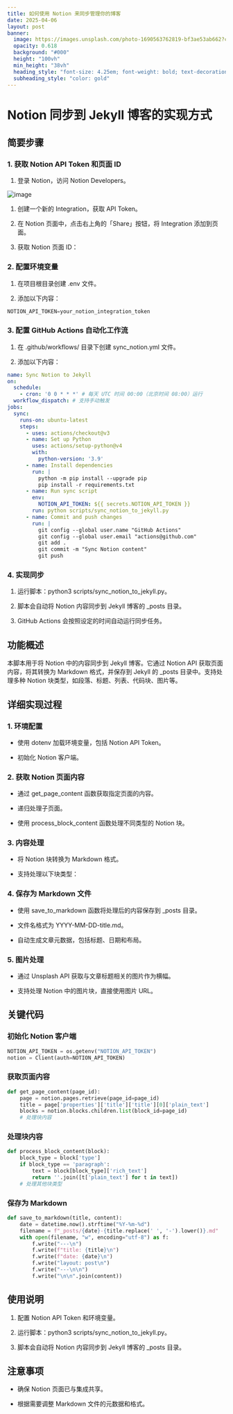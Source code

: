 ```yaml
---
title: 如何使用 Notion 来同步管理你的博客
date: 2025-04-06
layout: post
banner:
  image: https://images.unsplash.com/photo-1690563762819-bf3ae53ab662?crop=entropy&cs=tinysrgb&fit=max&fm=jpg&ixid=M3w2OTIwMzJ8MHwxfHJhbmRvbXx8fHx8fHx8fDE3NDM5NDI5ODN8&ixlib=rb-4.0.3&q=80&w=1080
  opacity: 0.618
  background: "#000"
  height: "100vh"
  min_height: "38vh"
  heading_style: "font-size: 4.25em; font-weight: bold; text-decoration: underline"
  subheading_style: "color: gold"
---
```


# Notion 同步到 Jekyll 博客的实现方式

## 简要步骤

### 1. 获取 Notion API Token 和页面 ID

1. 登录 Notion，访问 Notion Developers。

![image](https://prod-files-secure.s3.us-west-2.amazonaws.com/a7a0cc5a-89b9-4cda-8686-1fba0ca52f40/d19c1afe-dea5-4312-9333-786b0ba83054/image.png?X-Amz-Algorithm=AWS4-HMAC-SHA256&X-Amz-Content-Sha256=UNSIGNED-PAYLOAD&X-Amz-Credential=ASIAZI2LB466ZIXYT7LB%2F20250406%2Fus-west-2%2Fs3%2Faws4_request&X-Amz-Date=20250406T123623Z&X-Amz-Expires=3600&X-Amz-Security-Token=IQoJb3JpZ2luX2VjEMn%2F%2F%2F%2F%2F%2F%2F%2F%2F%2FwEaCXVzLXdlc3QtMiJIMEYCIQCi4UT5MPNbHoYkq9nn48qRdw5pvk%2B9Piyczs442W13tQIhANqXOVKIT6ADX%2FPWHvLCIDnaP%2BLgsR9p2NHpvBXgi1lJKv8DCEIQABoMNjM3NDIzMTgzODA1Igw5qcFzAVclxFIvX5sq3ANHjB%2Bsaqw32KFUBgQqOrW83xyRxnoSGa9M5Y2sV3zqic0YNQf5RdMYp36R6Vh8dbhkxdiSWPlNQlpo%2F2IUYzItFsFwUqBmGc7PvaPpZHZrxvwYbUJBGbvO1EFzsCQrA4MgEMDNUwSLZx5ZsUE8JRQqaXzztSF0TugoifBY1YRXr7%2FHIL1N%2BRBjljbeRT54Wnhbm3F9xY8lFc2H9pegsiIc4SCb3zHoq9PV8Dl9UVz7KRa%2Blo4pvmcwixqW03pVzrSTNIidVF5EMT%2FaIBx3oKN58BJUSEN%2FUy4mCV7%2B1pkszHjm5SGHI0nqZIBU%2F%2FtrEL9xBve2b5eUPr1tyuYCoBK9Rpm3y26zTDYQ8bkOv3Gu43pIEJQwU5HBcVeoE4aJLU7Ve2fnlWR4BYVh3yCVlHKaG4hADQc%2BkvoUYrPXjoAiQElgA6DKp4nkPQLZE8WsVMp5UGsV8KDmeAa4WiD6JPx1wS66oppp6pfDRsMbgyOrDvnRtex0bd4Q%2B9OTdeDU%2F0XBl4x3wEKlTrn4X9mHYw9bjR0VS2J0hHc%2BF3cooW%2F33xVFblRBCY532UxexYETtvnSKj22YlDu3poQWaX%2B9OeVM6MvHyuMZhCCVffgfuqQI5bStiM3vQxi%2B6uh%2BjCs%2Fsi%2FBjqkAVbMhQaZvyvYASuL9CZHDEpCiJeOMyf2ZEOGe0XwhRVFIXfw2CkKKa33GY9WIEPzh%2Bb3F5gaubRW%2B0xpuZSdrguVaML0oYckd00AOV%2B2mQCKgoTXGFw%2BRLUTmMB%2Bgcm1UNG%2BYeC2AJxXFWs6EQnUvi4WqY9TWTOq7sryYoIzWYRbR4yAtnK7adecJi7ZP6qvWNtIeIANtsjRqXPgm7czdaWlDu1y&X-Amz-Signature=e204674ab323f280cf75ff36642e526e8c1b22ca75fda4739236cb6553d30287&X-Amz-SignedHeaders=host&x-id=GetObject)

1. 创建一个新的 Integration，获取 API Token。

1. 在 Notion 页面中，点击右上角的「Share」按钮，将 Integration 添加到页面。

1. 获取 Notion 页面 ID：


### 2. 配置环境变量

1. 在项目根目录创建 .env 文件。

1. 添加以下内容：

```javascript
NOTION_API_TOKEN=your_notion_integration_token
```

### 3. 配置 GitHub Actions 自动化工作流

1. 在 .github/workflows/ 目录下创建 sync_notion.yml 文件。

1. 添加以下内容：

```yaml
name: Sync Notion to Jekyll
on:
  schedule:
    - cron: '0 0 * * *' # 每天 UTC 时间 00:00（北京时间 08:00）运行
  workflow_dispatch: # 支持手动触发
jobs:
  sync:
    runs-on: ubuntu-latest
    steps:
      - uses: actions/checkout@v3
      - name: Set up Python
        uses: actions/setup-python@v4
        with:
          python-version: '3.9'
      - name: Install dependencies
        run: |
          python -m pip install --upgrade pip
          pip install -r requirements.txt
      - name: Run sync script
        env:
          NOTION_API_TOKEN: ${{ secrets.NOTION_API_TOKEN }}
        run: python scripts/sync_notion_to_jekyll.py
      - name: Commit and push changes
        run: |
          git config --global user.name "GitHub Actions"
          git config --global user.email "actions@github.com"
          git add .
          git commit -m "Sync Notion content"
          git push
```

### 4. 实现同步

1. 运行脚本：python3 scripts/sync_notion_to_jekyll.py。

1. 脚本会自动将 Notion 内容同步到 Jekyll 博客的 _posts 目录。

1. GitHub Actions 会按照设定的时间自动运行同步任务。

## 功能概述

本脚本用于将 Notion 中的内容同步到 Jekyll 博客。它通过 Notion API 获取页面内容，将其转换为 Markdown 格式，并保存到 Jekyll 的 _posts 目录中。支持处理多种 Notion 块类型，如段落、标题、列表、代码块、图片等。

## 详细实现过程

### 1. 环境配置

- 使用 dotenv 加载环境变量，包括 Notion API Token。

- 初始化 Notion 客户端。

### 2. 获取 Notion 页面内容

- 通过 get_page_content 函数获取指定页面的内容。

- 递归处理子页面。

- 使用 process_block_content 函数处理不同类型的 Notion 块。

### 3. 内容处理

- 将 Notion 块转换为 Markdown 格式。

- 支持处理以下块类型：


### 4. 保存为 Markdown 文件

- 使用 save_to_markdown 函数将处理后的内容保存到 _posts 目录。

- 文件名格式为 YYYY-MM-DD-title.md。

- 自动生成文章元数据，包括标题、日期和布局。

### 5. 图片处理

- 通过 Unsplash API 获取与文章标题相关的图片作为横幅。

- 支持处理 Notion 中的图片块，直接使用图片 URL。

## 关键代码

### 初始化 Notion 客户端

```python
NOTION_API_TOKEN = os.getenv("NOTION_API_TOKEN")
notion = Client(auth=NOTION_API_TOKEN)
```

### 获取页面内容

```python
def get_page_content(page_id):
    page = notion.pages.retrieve(page_id=page_id)
    title = page['properties']['title']['title'][0]['plain_text']
    blocks = notion.blocks.children.list(block_id=page_id)
    # 处理块内容
```

### 处理块内容

```python
def process_block_content(block):
    block_type = block['type']
    if block_type == 'paragraph':
        text = block[block_type]['rich_text']
        return ''.join([t['plain_text'] for t in text])
    # 处理其他块类型
```

### 保存为 Markdown

```python
def save_to_markdown(title, content):
    date = datetime.now().strftime("%Y-%m-%d")
    filename = f"_posts/{date}-{title.replace(' ', '-').lower()}.md"
    with open(filename, "w", encoding="utf-8") as f:
        f.write("---\n")
        f.write(f"title: {title}\n")
        f.write(f"date: {date}\n")
        f.write("layout: post\n")
        f.write("---\n\n")
        f.write("\n\n".join(content))
```

## 使用说明

1. 配置 Notion API Token 和环境变量。

1. 运行脚本：python3 scripts/sync_notion_to_jekyll.py。

1. 脚本会自动将 Notion 内容同步到 Jekyll 博客的 _posts 目录。

## 注意事项

- 确保 Notion 页面已与集成共享。

- 根据需要调整 Markdown 文件的元数据和格式。